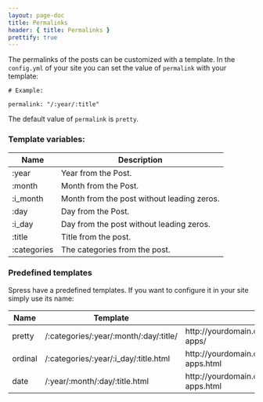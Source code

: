 ```yaml
---
layout: page-doc
title: Permalinks
header: { title: Permalinks }
prettify: true
---
```

The permalinks of the posts can be customized with a template. In the `config.yml` 
of your site you can set the value of `permalink` with your template:

```
# Example:

permalink: "/:year/:title"
```

The default value of `permalink` is `pretty`.

### Template variables:

<table class="table">
    <thead>
        <tr>
            <th class="col-sm-2">Name</th>
            <th>Description</th>
        </tr>
    </thead>
    <tbody>
        <tr>
            <td>:year</td>
            <td>
                Year from the Post.
            </td>
        </tr>
        <tr>
            <td>:month</td>
            <td>
                Month from the Post.
            </td>
        </tr>
        <tr>
            <td>:i_month</td>
            <td>
                Month from the post without leading zeros.
            </td>
        </tr>
        <tr>
            <td>:day</td>
            <td>
                Day from the Post.
            </td>
        </tr>
        <tr>
            <td>:i_day</td>
            <td>
                Day from the post without leading zeros.
            </td>
        </tr>
        <tr>
            <td>:title</td>
            <td>
                Title from the post.
            </td>
        </tr>
        <tr>
            <td>:categories</td>
            <td>
                The categories from the post.
            </td>
        </tr>
    </tbody>
</table>

### Predefined templates

Spress have a predefined templates. If you want to configure it in your site 
simply use its name:

<table class="table">
    <thead>
        <tr>
            <th class="col-sm-2">Name</th>
            <th>Template</th>
            <th>Example</th>
        </tr>
    </thead>
    <tbody>
        <tr>
            <td>pretty</td>
            <td>/:categories/:year/:month/:day/:title/</td>
            <td>
                http://yourdomain.com/news/2013/12/31/new-apps/
            </td>
        </tr>
        <tr>
            <td>ordinal</td>
            <td>/:categories/:year/:i_day/:title.html</td>
            <td>
                http://yourdomain.com/news/31/new-apps.html
            </td>
        </tr>
        <tr>
            <td>date</td>
            <td>/:year/:month/:day/:title.html</td>
            <td>
                http://yourdomain.com/2013/12/31/new-apps.html
            </td>
        </tr>
    </tbody>
</table>